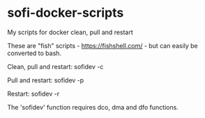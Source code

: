 # sofi-docker-scripts
My scripts for docker clean, pull and restart

These are "fish" scripts - https://fishshell.com/ - but can easily be converted to bash.

Clean, pull and restart:
sofidev -c

Pull and restart:
sofidev -p

Restart:
sofidev -r

The 'sofidev' function requires dco, dma and dfo functions.
